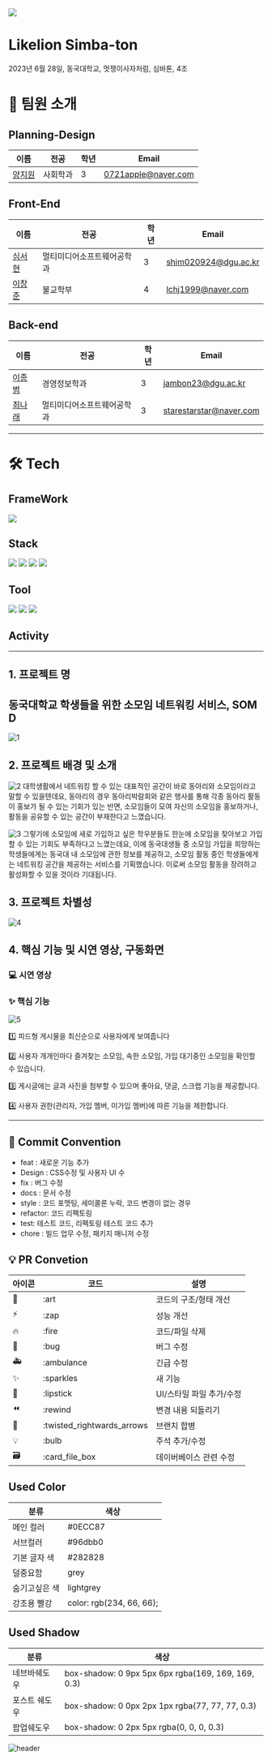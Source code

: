 <div><img src="https://capsule-render.vercel.app/api?type=waving&color=50:90cc89,0:009630&height=200&section=header&text=SomD&fontSize=90" /></div>




# Likelion Simba-ton

2023년 6월 28일, 동국대학교, 멋쟁이사자처럼, 심바톤, 4조

# 👋 팀원 소개

## Planning-Design

| 이름                                         | 전공    | 학년 | Email                |
| -------------------------------------------- | ------- | ---- | -------------------- |
| [양지원](https://github.com/JiwonYang721)    | 사회학과 |    3  | 0721apple@naver.com |

## Front-End

| 이름                                         | 전공                      | 학년 | Email                |
| -------------------------------------------- | ------------------------- | --- | -------------------- |
| [심서현](https://github.com/shimseohyun)     | 멀티미디어소프트웨어공학과 |    3  | shim020924@dgu.ac.kr |
| [이창준](https://github.com/CWDll)           | 불교학부                   |    4  | lchj1999@naver.com  |

## Back-end

| 이름                                        | 전공                      | 학년   | Email                  |
| ------------------------------------------- | ------------------------- | ------- | ---------------------  |
| [이종범](https://github.com/JongbeomLee623) | 경영정보학과               |    3   | jambon23@dgu.ac.kr     |
| [최나래](https://github.com/narae18)          | 멀티미디어소프트웨어공학과 |    3   | starestarstar@naver.com |

---

# 🛠️ Tech

## FrameWork

<div>
    <img src="https://img.shields.io/badge/Django-092E20?style=for-the-badge&logo=django&logoColor=white"/>
</div>


## Stack

<div>
    <img src="https://img.shields.io/badge/HTML5-E34F26?style=flat&logo=HTML5&logoColor=white"/>
    <img src="https://img.shields.io/badge/CSS3-1572B6?style=flat&logo=CSS3&logoColor=white" />
    <img src="https://img.shields.io/badge/JavaScript-F7DF1E?style=flat&logo=JavaScript&logoColor=white"/>
    <img src="https://img.shields.io/badge/Python-3776AB?style=flat&logo=Python&logoColor=white"/>
</div>


## Tool

<div>
    <img src="https://img.shields.io/badge/Notion-000000?style=flat&logo=Notion&logoColor=white"/>
    <img src="https://img.shields.io/badge/Discord-000000?style=flat&logo=Discord&logoColor=white"/>
    <img src="https://img.shields.io/badge/Github-000000?style=flat&logo=Github&logoColor=white"/>
</div>

## Activity


---

## 1. 프로젝트 명

## 동국대학교 학생들을 위한 소모임 네트워킹 서비스, SOM D 

![1](https://github.com/CWDll/likelion_week7_jsDOM/assets/127469340/c6b1fc47-9b55-4bcd-b7c4-ac9db9e40981)



## 2. 프로젝트 배경 및 소개

![2](https://github.com/CWDll/likelion_week7_jsDOM/assets/127469340/88768584-5507-4cd1-a0b8-d384acf99f86)
  대학생활에서 네트워킹 할 수 있는 대표적인 공간이 바로 동아리와 소모임이라고 말할 수 있을텐데요,
  동아리의 경우 동아리박람회와 같은 행사를 통해 각종 동아리 활동이 홍보가 될 수 있는 기회가 있는 반면, 소모임들이 모여 자신의 소모임을 홍보하거나, 활동을 공유할 수 있는 공간이 부재한다고 느꼈습니다.


![3](https://github.com/CWDll/likelion_week7_jsDOM/assets/127469340/358bc278-772a-48d7-adf4-aeedd4b35586)
  그렇기에 소모임에 새로 가입하고 싶은 학우분들도 한눈에 소모임을 찾아보고 가입할 수 있는 기회도 부족하다고 느꼈는데요, 이에 동국대생들 중 소모임 가입을 희망하는 학생들에게는 동국대 내 소모임에 관한 정보를 제공하고, 소모임 활동 중인 학생들에게는 네트워킹 공간을 제공하는 서비스를 기획했습니다. 이로써 소모임 활동을 장려하고 활성화할 수 있을 것이라 기대됩니다.




## 3. 프로젝트 차별성

![4](https://github.com/CWDll/likelion_week7_jsDOM/assets/127469340/70d9d958-43c2-480d-a7cc-c36aca2ca448)



## 4. 핵심 기능 및 시연 영상, 구동화면

### 💻 시연 영상



### ✨ 핵심 기능 

![5](https://github.com/CWDll/likelion_week7_jsDOM/assets/127469340/848ccfb6-510f-47ea-88b2-7e362244e9e8)


 1️⃣ 피드형 게시물을 최신순으로 사용자에게 보여줍니다


 2️⃣ 사용자 개개인마다 즐겨찾는 소모임, 속한 소모임, 가입 대기중인 소모임을 확인할 수 있습니다.


 3️⃣ 게시글에는 글과 사진을 첨부할 수 있으며 좋아요, 댓글, 스크랩 기능을 제공합니다. 


 4️⃣ 사용자 권한(관리자, 가입 멤버, 미가입 멤버)에 따른 기능을 제한합니다.





---

## 🎯 Commit Convention

-   feat : 새로운 기능 추가
-   Design : CSS수정 및 사용자 UI 수
-   fix : 버그 수정
-   docs : 문서 수정
-   style : 코드 포맷팅, 세미콜론 누락, 코드 변경이 없는 경우
-   refactor: 코드 리펙토링
-   test: 테스트 코드, 리펙토링 테스트 코드 추가
-   chore : 빌드 업무 수정, 패키지 매니저 수정

## 💡 PR Convetion

| 아이콘 | 코드                       | 설명                     |
| ------ | -------------------------- | ------------------------ |
| 🎨     | :art                       | 코드의 구조/형태 개선    |
| ⚡️    | :zap                       | 성능 개선                |
| 🔥     | :fire                      | 코드/파일 삭제           |
| 🐛     | :bug                       | 버그 수정                |
| 🚑     | :ambulance                 | 긴급 수정                |
| ✨     | :sparkles                  | 새 기능                  |
| 💄     | :lipstick                  | UI/스타일 파일 추가/수정 |
| ⏪     | :rewind                    | 변경 내용 되돌리기       |
| 🔀     | :twisted_rightwards_arrows | 브랜치 합병              |
| 💡     | :bulb                      | 주석 추가/수정           |
| 🗃      | :card_file_box             | 데이버베이스 관련 수정   |

## Used Color
|   분류        | 색상
| ------------- | ------------------------- |
| 메인 컬러     | #0ECC87
| 서브컬러      | #96dbb0
| 기본 글자 색  | #282828
| 덜중요함      | grey
| 숨기고싶은 색 | lightgrey
| 강조용 빨강   | color: rgb(234, 66, 66);

## Used Shadow
|   분류        | 색상
| ------------- | --------------------------------------------------- |
| 네브바쉐도우  | box-shadow: 0 9px 5px 6px rgba(169, 169, 169, 0.3)
| 포스트 쉐도우 | box-shadow: 0 0px 2px 1px rgba(77, 77, 77, 0.3)
| 팝업쉐도우    | box-shadow: 0 2px 5px rgba(0, 0, 0, 0.3)






![header](https://capsule-render.vercel.app/api?type=slice&color=gradient&height=200&section=footer&text=Thanks!&fontSize=100)
